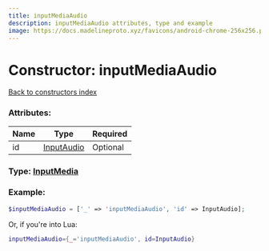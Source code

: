 ```yaml
---
title: inputMediaAudio
description: inputMediaAudio attributes, type and example
image: https://docs.madelineproto.xyz/favicons/android-chrome-256x256.png
---
```

# Constructor: inputMediaAudio  
[Back to constructors index](index.md)



### Attributes:

| Name     |    Type       | Required |
|----------|---------------|----------|
|id|[InputAudio](../types/InputAudio.md) | Optional|



### Type: [InputMedia](../types/InputMedia.md)


### Example:

```php
$inputMediaAudio = ['_' => 'inputMediaAudio', 'id' => InputAudio];
```  


Or, if you're into Lua:

```lua
inputMediaAudio={_='inputMediaAudio', id=InputAudio}

```


